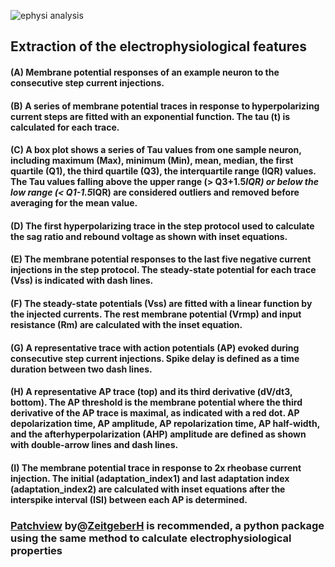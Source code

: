 
![ephysi analysis](https://user-images.githubusercontent.com/42681557/223562990-2256c301-98f6-46b3-85c3-75be18710124.png)
## Extraction of the electrophysiological features

#### (A) Membrane potential responses of an example neuron to the consecutive step current injections.
#### (B) A series of membrane potential traces in response to hyperpolarizing current steps are fitted with an exponential function. The tau (t) is calculated for each trace.
#### (C) A box plot shows a series of Tau values from one sample neuron, including maximum (Max), minimum (Min), mean, median, the first quartile (Q1), the third quartile (Q3), the interquartile range (IQR) values. The Tau values falling above the upper range (> Q3+1.5*IQR) or below the low range (< Q1-1.5*IQR) are considered outliers and removed before averaging for the mean value. 
#### (D) The first hyperpolarizing trace in the step protocol used to calculate the sag ratio and rebound voltage as shown with inset equations. 
#### (E) The membrane potential responses to the last five negative current injections in the step protocol. The steady-state potential for each trace (Vss) is indicated with dash lines.  
#### (F) The steady-state potentials (Vss) are fitted with a linear function by the injected currents. The rest membrane potential (Vrmp) and input resistance (Rm) are calculated with the inset equation.  
#### (G) A representative trace with action potentials (AP) evoked during consecutive step current injections. Spike delay is defined as a time duration between two dash lines. 
#### (H) A representative AP trace (top) and its third derivative (dV/dt3, bottom). The AP threshold is the membrane potential where the third derivative of the AP trace is maximal, as indicated with a red dot. AP depolarization time, AP amplitude, AP repolarization time, AP half-width, and the afterhyperpolarization (AHP) amplitude are defined as shown with double-arrow lines and dash lines. 
#### (I) The membrane potential trace in response to 2x rheobase current injection. The initial (adaptation_index1) and last adaptation index (adaptation_index2) are calculated with inset equations after the interspike interval (ISI) between each AP is determined. 

### [Patchview](https://github.com/ZeitgeberH/patchview) by@[ZeitgeberH](https://github.com/ZeitgeberH) is recommended, a python package using the same method to calculate electrophysiological properties

